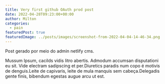 ```yaml
---
title: Very first github OAuth prod post
date: 2022-04-28T09:23:00+00:00
author: Milton
categories:
  - pain
featuredPost: true
featuredImage: ../posts/images/screenshot-from-2022-04-04-14-46-34.png
---
```


Post gerado por meio do admin netlify cms.

Mussum Ipsum, cacilds vidis litro abertis. Admodum accumsan disputationi eu sit. Vide electram sadipscing et per.Diuretics paradis num copo é motivis de denguis.Leite de capivaris, leite de mula manquis sem cabeça.Delegadis gente finis, bibendum egestas augue arcu ut est.
